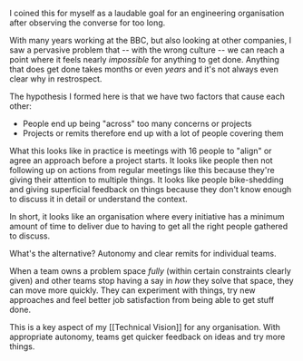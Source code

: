 I coined this for myself as a laudable goal for an engineering organisation after observing the converse for too long.

With many years working at the BBC, but also looking at other companies, I saw a pervasive problem that -- with the wrong culture -- we can reach a point where it feels nearly _impossible_ for anything to get done. Anything that does get done takes months or even _years_ and it's not always even clear why in restrospect.

The hypothesis I formed here is that we have two factors that cause each other:

- People end up being "across" too many concerns or projects
- Projects or remits therefore end up with a lot of people covering them

What this looks like in practice is meetings with 16 people to "align" or agree an approach before a project starts. It looks like people then not following up on actions from regular meetings like this because they're giving their attention to multiple things. It looks like people bike-shedding and giving superficial feedback on things because they don't know enough to discuss it in detail or understand the context.

In short, it looks like an organisation where every initiative has a minimum amount of time to deliver due to having to get all the right people gathered to discuss.

What's the alternative? Autonomy and clear remits for individual teams.

When a team owns a problem space _fully_ (within certain constraints clearly given) and other teams stop having a say in _how_ they solve that space, they can move more quickly. They can experiment with things, try new approaches and feel better job satisfaction from being able to get stuff done.

This is a key aspect of my [[Technical Vision]] for any organisation. With appropriate autonomy, teams get quicker feedback on ideas and try more things.
